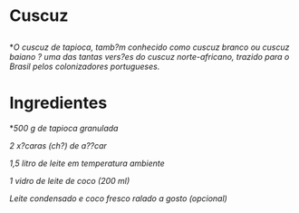 # Cuscuz
##
**O cuscuz de tapioca, tamb?m conhecido como cuscuz branco ou cuscuz baiano ? uma das tantas vers?es do cuscuz norte-africano, trazido para o Brasil pelos colonizadores portugueses.*
# Ingredientes


**500 g de tapioca granulada*

*2 x?caras (ch?) de a??car*

*1,5 litro de leite em temperatura ambiente*

*1 vidro de leite de coco (200 ml)*

*Leite condensado e coco fresco ralado a gosto (opcional)*